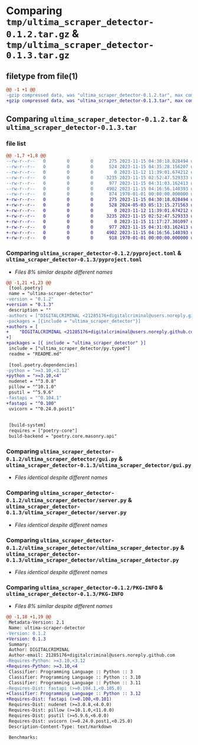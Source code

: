 # Comparing `tmp/ultima_scraper_detector-0.1.2.tar.gz` & `tmp/ultima_scraper_detector-0.1.3.tar.gz`

## filetype from file(1)

```diff
@@ -1 +1 @@
-gzip compressed data, was "ultima_scraper_detector-0.1.2.tar", max compression
+gzip compressed data, was "ultima_scraper_detector-0.1.3.tar", max compression
```

## Comparing `ultima_scraper_detector-0.1.2.tar` & `ultima_scraper_detector-0.1.3.tar`

### file list

```diff
@@ -1,7 +1,8 @@
--rw-r--r--   0        0        0      275 2023-11-15 04:30:18.028494 ultima_scraper_detector-0.1.2/README.md
--rw-r--r--   0        0        0      524 2023-11-15 04:35:28.156207 ultima_scraper_detector-0.1.2/pyproject.toml
--rw-r--r--   0        0        0        0 2023-11-12 11:39:01.674212 ultima_scraper_detector-0.1.2/ultima_scraper_detector/__init__.py
--rw-r--r--   0        0        0     3235 2023-11-15 02:52:47.529333 ultima_scraper_detector-0.1.2/ultima_scraper_detector/gui.py
--rw-r--r--   0        0        0      977 2023-11-15 04:31:03.162413 ultima_scraper_detector-0.1.2/ultima_scraper_detector/server.py
--rw-r--r--   0        0        0     4902 2023-11-15 04:16:56.140393 ultima_scraper_detector-0.1.2/ultima_scraper_detector/ultima_scraper_detector.py
--rw-r--r--   0        0        0      874 1970-01-01 00:00:00.000000 ultima_scraper_detector-0.1.2/PKG-INFO
+-rw-r--r--   0        0        0      275 2023-11-15 04:30:18.028494 ultima_scraper_detector-0.1.3/README.md
+-rw-r--r--   0        0        0      528 2024-05-03 05:13:15.271563 ultima_scraper_detector-0.1.3/pyproject.toml
+-rw-r--r--   0        0        0        0 2023-11-12 11:39:01.674212 ultima_scraper_detector-0.1.3/ultima_scraper_detector/__init__.py
+-rw-r--r--   0        0        0     3235 2023-11-15 02:52:47.529333 ultima_scraper_detector-0.1.3/ultima_scraper_detector/gui.py
+-rw-r--r--   0        0        0        0 2023-11-15 11:17:27.301097 ultima_scraper_detector-0.1.3/ultima_scraper_detector/py.typed
+-rw-r--r--   0        0        0      977 2023-11-15 04:31:03.162413 ultima_scraper_detector-0.1.3/ultima_scraper_detector/server.py
+-rw-r--r--   0        0        0     4902 2023-11-15 04:16:56.140393 ultima_scraper_detector-0.1.3/ultima_scraper_detector/ultima_scraper_detector.py
+-rw-r--r--   0        0        0      918 1970-01-01 00:00:00.000000 ultima_scraper_detector-0.1.3/PKG-INFO
```

### Comparing `ultima_scraper_detector-0.1.2/pyproject.toml` & `ultima_scraper_detector-0.1.3/pyproject.toml`

 * *Files 8% similar despite different names*

```diff
@@ -1,21 +1,23 @@
 [tool.poetry]
 name = "ultima-scraper-detector"
-version = "0.1.2"
+version = "0.1.3"
 description = ""
-authors = ["DIGITALCRIMINAL <21285176+digitalcriminal@users.noreply.github.com>"]
-packages = [{include = "ultima_scraper_detector"}]
+authors = [
+    "DIGITALCRIMINAL <21285176+digitalcriminal@users.noreply.github.com>",
+]
+packages = [{ include = "ultima_scraper_detector" }]
 include = ["ultima_scraper_detector/py.typed"]
 readme = "README.md"
 
 [tool.poetry.dependencies]
-python = ">=3.10,<3.12"
+python = ">=3.10,<4"
 nudenet = "^3.0.8"
 pillow = "^10.1.0"
 psutil = "^5.9.6"
-fastapi = "^0.104.1"
+fastapi = "^0.100"
 uvicorn = "^0.24.0.post1"
 
 
 [build-system]
 requires = ["poetry-core"]
 build-backend = "poetry.core.masonry.api"
```

### Comparing `ultima_scraper_detector-0.1.2/ultima_scraper_detector/gui.py` & `ultima_scraper_detector-0.1.3/ultima_scraper_detector/gui.py`

 * *Files identical despite different names*

### Comparing `ultima_scraper_detector-0.1.2/ultima_scraper_detector/server.py` & `ultima_scraper_detector-0.1.3/ultima_scraper_detector/server.py`

 * *Files identical despite different names*

### Comparing `ultima_scraper_detector-0.1.2/ultima_scraper_detector/ultima_scraper_detector.py` & `ultima_scraper_detector-0.1.3/ultima_scraper_detector/ultima_scraper_detector.py`

 * *Files identical despite different names*

### Comparing `ultima_scraper_detector-0.1.2/PKG-INFO` & `ultima_scraper_detector-0.1.3/PKG-INFO`

 * *Files 8% similar despite different names*

```diff
@@ -1,18 +1,19 @@
 Metadata-Version: 2.1
 Name: ultima-scraper-detector
-Version: 0.1.2
+Version: 0.1.3
 Summary: 
 Author: DIGITALCRIMINAL
 Author-email: 21285176+digitalcriminal@users.noreply.github.com
-Requires-Python: >=3.10,<3.12
+Requires-Python: >=3.10,<4
 Classifier: Programming Language :: Python :: 3
 Classifier: Programming Language :: Python :: 3.10
 Classifier: Programming Language :: Python :: 3.11
-Requires-Dist: fastapi (>=0.104.1,<0.105.0)
+Classifier: Programming Language :: Python :: 3.12
+Requires-Dist: fastapi (>=0.100,<0.101)
 Requires-Dist: nudenet (>=3.0.8,<4.0.0)
 Requires-Dist: pillow (>=10.1.0,<11.0.0)
 Requires-Dist: psutil (>=5.9.6,<6.0.0)
 Requires-Dist: uvicorn (>=0.24.0.post1,<0.25.0)
 Description-Content-Type: text/markdown
 
 Benchmarks:
```

